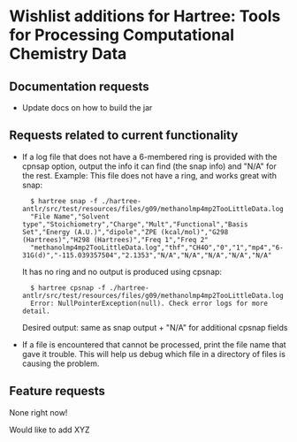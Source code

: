 #  Wishlist additions for Hartree: Tools for Processing Computational Chemistry Data

## Documentation requests

* Update docs on how to build the jar

## Requests related to current functionality

* If a log file that does not have a 6-membered ring is provided with the cpnsap option, output the info it can find (the snap info) and "N/A" for the rest.
  Example: This file does not have a ring, and works great with snap:

        $ hartree snap -f ./hartree-antlr/src/test/resources/files/g09/methanolmp4mp2TooLittleData.log
        "File Name","Solvent type","Stoichiometry","Charge","Mult","Functional","Basis Set","Energy (A.U.)","dipole","ZPE (kcal/mol)","G298 (Hartrees)","H298 (Hartrees)","Freq 1","Freq 2"
        "methanolmp4mp2TooLittleData.log","thf","CH4O","0","1","mp4","6-31G(d)","-115.039357504","2.1353","N/A","N/A","N/A","N/A","N/A"

  It has no ring and no output is produced using cpsnap:

        $ hartree cpsnap -f ./hartree-antlr/src/test/resources/files/g09/methanolmp4mp2TooLittleData.log
        Error: NullPointerException(null). Check error logs for more detail.

  Desired output: same as snap output + "N/A" for additional cpsnap fields

* If a file is encountered that cannot be processed, print the file name that gave it trouble. This will help us debug which file in a directory of files is causing the problem.

## Feature requests

None right now!

Would like to add XYZ 



